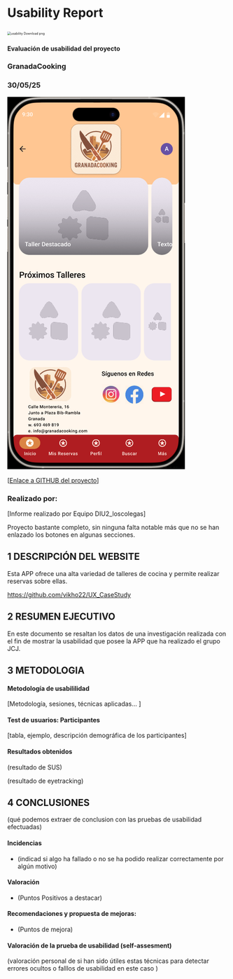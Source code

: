 # Usability Report



<img src="https://encrypted-tbn0.gstatic.com/images?q=tbn:ANd9GcRF017nhV-TFmNER2OM8UbXtdN6xwAKBYrv0i6onNfKu6Yn0BV0RK6aiOroeXl73LSY-B0&usqp=CAU" alt="usability Download png" style="zoom:50%;" />

#### Evaluación de usabilidad del proyecto 

### GranadaCooking

### 30/05/25





![](P4/Home_B.png)

[[Enlace a GITHUB del proyecto](https://github.com/vikho22/UX_CaseStudy)]





### Realizado por:

[Informe realizado por Equipo DIU2_loscolegas]

Proyecto bastante completo, sin ninguna falta notable más que no se han enlazado los botones en algunas secciones.










## 1 DESCRIPCIÓN DEL WEBSITE

Esta APP ofrece una alta variedad de talleres de cocina y permite realizar reservas sobre ellas.

 https://github.com/vikho22/UX_CaseStudy



## 2 RESUMEN EJECUTIVO



En este documento se resaltan los datos de una investigación realizada con el fin de mostrar la usabilidad que posee la APP que ha realizado el grupo JCJ.









## 3 METODOLOGIA 

#### Metodología de usabililidad

[Metodología, sesiones,  técnicas aplicadas... ]

 

#### Test de usuarios: Participantes

[tabla, ejemplo, descripción demográfica de los participantes]





#### Resultados obtenidos



(resultado de SUS)



(resultado de eyetracking)









## 4 CONCLUSIONES 



(qué podemos extraer de conclusion con las pruebas de usabilidad efectuadas)



#### Incidencias

* (indicad si algo ha fallado o no se ha podido realizar correctamente por algún motivo)



#### Valoración 

* (Puntos Positivos a destacar)



#### Recomendaciones y propuesta de mejoras: 

* (Puntos de mejora)







#### Valoración de la prueba de usabilidad (self-assesment)

(valoración personal de si han sido útiles estas técnicas para detectar errores ocultos o falllos de usabilidad en este caso )
